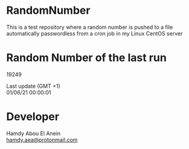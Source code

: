 # RandomNumber    
This is a test repository where a random number is pushed to a file automatically passwordless from a cron job in my Linux CentOS server    
# Random Number of the last run   
19249
      
Last update (GMT +1)    
01/06/21 00:00:01
# Developer    
Hamdy Abou El Anein   
hamdy.aea@protonmail.com
